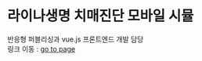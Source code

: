 # 라이나생명 치매진단 모바일 시뮬



반응형 퍼블리싱과 vue.js 프론트엔드 개발 담당</br>
링크 이동 : <a href="https://nyhya.cafe24.com/project/project02/prudential-financial-simulation/index.html#/" target="_blank">go to page</a>

